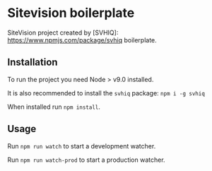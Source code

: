# Sitevision boilerplate
SiteVision project created by [SVHIQ]: https://www.npmjs.com/package/svhiq boilerplate.

## Installation
To run the project you need Node > v9.0 installed. 

It is also recommended to install the `svhiq` package: `npm i -g svhiq`

When installed run `npm install`.

## Usage
Run `npm run watch` to start a development watcher.

Run `npm run watch-prod` to start a production watcher.